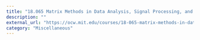 ```yaml
---
title: "18.065 Matrix Methods in Data Analysis, Signal Processing, and Machine Learning - MIT OCW"
description: ""
external_url: "https://ocw.mit.edu/courses/18-065-matrix-methods-in-data-analysis-signal-processing-and-machine-learning-spring-2018/video_galleries/video-lectures/"
category: "Miscellaneous"
---
```

